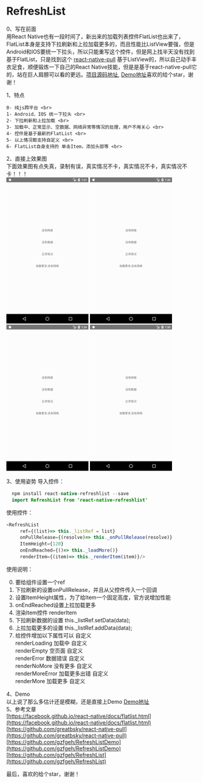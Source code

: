 # RefreshList
0、写在前面 <br>
  用React Native也有一段时间了，新出来的加载列表控件FlatList也出来了，FlatList本身是支持下拉刷新和上拉加载更多的，而且性能比ListView要强，但是Android和IOS要统一下拉头，所以只能重写这个控件，但是网上找半天没有找到基于FlatList，只是找到这个 [react-native-pull](https://github.com/greatbsky/react-native-pull) 基于ListView的，所以自己动手丰衣足食，顺便锻炼一下自己的React Native技能，但是是基于react-native-pull它的，站在巨人肩膀可以看的更远。[项目源码地址](https://github.com/gzfgeh/RefreshList), [Demo地址](https://github.com/gzfgeh/RefreshListDemo)喜欢的给个star，谢谢！<br>


1、特点 <br>

    0- 纯js跨平台 <br>
    1- Android、IOS 统一下拉头 <br>
    2- 下拉刷新和上拉加载 <br>
    3- 加载中、正常显示、空数据、网络异常等情况的处理，用户不用关心 <br>
    4- 控件是基于最新的FlatList <br>
    5- 以上情况都支持自定义 <br>
    6- FlatList自身支持的 单击Item，添加头部等 <br>

2、直接上效果图 <br>
  下面效果图有点失真，录制有误，真实情况不卡，真实情况不卡，真实情况不卡！！！ <br>
![正常情况](/screen/normal.gif)
![空数据情况](/screen/empty.gif)
![异常情况](/screen/error.gif)
![加载更多异常](/screen/moreerror.gif)

3、使用姿势 
导入控件：
```java
  npm install react-native-refreshlist --save
  import RefreshList from 'react-native-refreshlist'
```
使用控件：
```javascript
<RefreshList
     ref={(list)=> this._listRef = list}
     onPullRelease={(resolve)=> this._onPullRelease(resolve)}
     ItemHeight={120}
     onEndReached={()=> this._loadMore()}
     renderItem={(item)=> this._renderItem(item)}/>
```
使用说明：<br>

   0. 要给组件设置一个ref <br>
   1. 下拉刷新的设置onPullRelease，并且从父控件传入一个回调 <br>
   2. 设置ItemHeight属性，为了给Item一个固定高度，官方说增加性能 <br>
   3. onEndReached设置上拉加载更多 <br>
   4. 渲染Item控件 renderItem <br>
   5. 下拉刷新数据的设置 this._listRef.setData(data); <br>
   6. 上拉加载更多的设置 this._listRef.addData(data); <br>
   7. 给控件增加以下属性可以 自定义 <br>
        renderLoading 加载中 自定义 <br>
        renderEmpty 空页面 自定义 <br>
        renderError 数据错误 自定义 <br>
        renderNoMore 没有更多 自定义 <br>
        renderMoreError 加载更多出错 自定义 <br>
        renderMore 加载更多 自定义 <br>

4、Demo <br>
  以上说了那么多估计还是模糊，还是直接上Demo
[Demo地址](https://github.com/gzfgeh/RefreshListDemo) <br>
5、参考文章 <br>
  [https://facebook.github.io/react-native/docs/flatlist.html](https://facebook.github.io/react-native/docs/flatlist.html) <br>
  [https://github.com/greatbsky/react-native-pull](https://github.com/greatbsky/react-native-pull) <br>
  [https://github.com/gzfgeh/RefreshListDemo](https://github.com/gzfgeh/RefreshListDemo) <br>
  [https://github.com/gzfgeh/RefreshList](https://github.com/gzfgeh/RefreshList) <br>

  最后，喜欢的给个star，谢谢！
